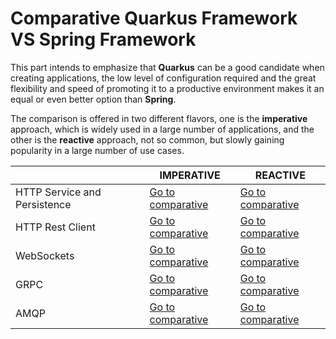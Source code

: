 # Comparative Quarkus Framework VS Spring Framework

This part intends to emphasize that **Quarkus** can be a good candidate when creating applications, the low level of configuration required and the great flexibility and speed of promoting it to a productive environment makes it an equal or even better option than **Spring**.

The comparison is offered in two different flavors, one is the **imperative** approach, which is widely used in a large number of applications, and the other is the **reactive** approach, not so common, but slowly gaining popularity in a large number of use cases.

|                |IMPERATIVE                     |REACTIVE                     |
|----------------|-------------------------------|-----------------------------|
|HTTP Service and Persistence|[Go to comparative](https://github.com/MasterCloudApps-Projects/QuarkusMutiny_vs_ReactorSpring/tree/main/comparative/imperative/rest-db)|[Go to comparative](https://github.com/MasterCloudApps-Projects/QuarkusMutiny_vs_ReactorSpring/tree/main/comparative/reactive/rest-db)|
|HTTP Rest Client|[Go to comparative](https://github.com/MasterCloudApps-Projects/QuarkusMutiny_vs_ReactorSpring/tree/main/comparative/imperative/rest-client)|[Go to comparative](https://github.com/MasterCloudApps-Projects/QuarkusMutiny_vs_ReactorSpring/tree/main/comparative/reactive/rest-client)|
|WebSockets      |[Go to comparative](https://github.com/MasterCloudApps-Projects/QuarkusMutiny_vs_ReactorSpring/tree/main/comparative/imperative/websockets)|[Go to comparative](https://github.com/MasterCloudApps-Projects/QuarkusMutiny_vs_ReactorSpring/tree/main/comparative/reactive/websockets)|
|GRPC            |[Go to comparative](https://github.com/MasterCloudApps-Projects/QuarkusMutiny_vs_ReactorSpring/tree/main/comparative/imperative/grpc)|[Go to comparative](https://github.com/MasterCloudApps-Projects/QuarkusMutiny_vs_ReactorSpring/tree/main/comparative/reactive/grpc)|
|AMQP            |[Go to comparative](https://github.com/MasterCloudApps-Projects/QuarkusMutiny_vs_ReactorSpring/tree/main/comparative/imperative/amqp)|[Go to comparative](https://github.com/MasterCloudApps-Projects/QuarkusMutiny_vs_ReactorSpring/tree/main/comparative/reactive/amqp)|